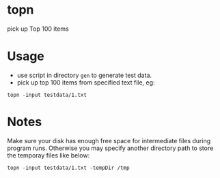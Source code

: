 # topn
pick up Top 100 items

# Usage

* use script in directory `gen` to generate test data.
* pick up top 100 items from specified text file, eg:
  
```
topn -input testdata/1.txt
```

# Notes
Make sure your disk has enough free space for intermediate files during program runs. Otherwise you may specify another directory path to store the temporay files like below:

```
topn -input testdata/1.txt -tempDir /tmp
```
